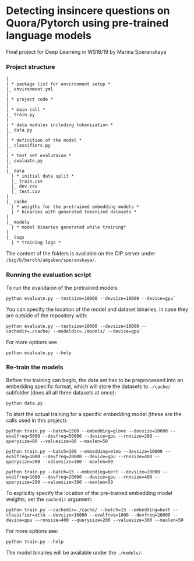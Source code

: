 # Detecting insincere questions on Quora/Pytorch using pre-trained language models
Final project for Deep Learning in WS18/19
by Marina Speranskaya

### Project structure

    |
    | * package list for environment setup *
    |_ environment.yml
    |
    | * project code *
    |
    | * main call *
    |_ train.py   
    |
    | * data modules including tokenization * 
    |_ data.py
    |
    | * definition of the model *
    |_ classifiers.py
    |
    | * test set evalutaion *
    |_ evaluate.py
    |
    |_ data
      | * initial data split *
      |_ train.csv
      |_ dev.csv
      |_ test.csv
    |
    |_ cache 
      | * weigths for the pretrained embedding models *
      | * binaries with generated tokenized datasets *
    |
    |_ models 
      | * model binaries generated while training*
    |
    |_ logs
      | * training logs *
      
 The content of the folders is available on the CIP server under `/big/b/beroth/abgaben/speranskaya/`.
 
 
 ### Running the evaluation script
     
 To run the evalutaion of the pretrained models:
    
    python evaluate.py --testsize=10000 --devsize=10000 --device=gpu` 
    
 You can specify the location of the model and dataset binaries, in case they are outside of the repository with:
    
    python evaluate.py --testsize=10000 --devsize=10000 --cachedir=./cache/ --modeldir=./models/ --device=gpu` 

 For more options see
 
    python evaluate.py --help
    
 ### Re-train the models
     
 Before the training can begin, the data set has to be preprocessed into an embedding specific format, which will store the datasets to `./cache/` subfolder (does all all three datasets at once):
 
    python data.py
     
 To start the actual training for a specific embedding model (these are the calls used in this project):
    
    python train.py --batch=1500 --embedding=glove --devsize=10000 --evalfreq=5000 --devfreq=50000 --device=gpu --rnnsize=200 --querysize=80 --valuesize=80 --maxlen=50

    python train.py --batch=100 --embedding=elmo --devsize=10000 --evalfreq=1000 --devfreq=20000 --device=gpu --rnnsize=400 --querysize=200 --valuesize=300 --maxlen=50
     
    python train.py --batch=15 --embedding=bert --devsize=10000 --evalfreq=1000 --devfreq=20000 --device=gpu --rnnsize=400 --querysize=200 --valuesize=300 --maxlen=50
 
 To explicitly specify the location of the pre-trained embedding model weights, set the `cachedir` argument:
    
    python train.py --cachedir=./cache/ --batch=15 --embedding=bert --classifier=attn --devsize=10000 --evalfreq=1000 --devfreq=20000 --device=gpu --rnnsize=400 --querysize=200 --valuesize=300 --maxlen=50 

 For more options see:
 
    python train.py --help
    
    
 The model binaries will be available under the `./models/`.
    
    
 